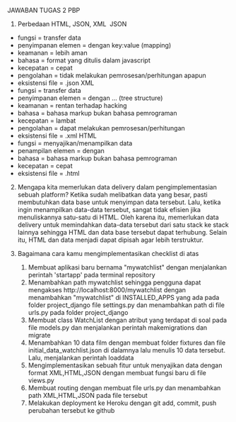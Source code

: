 JAWABAN TUGAS 2 PBP

1. Perbedaan HTML, JSON, XML 
JSON
- fungsi = transfer data
- penyimpanan elemen  = dengan key:value (mapping)
- keamanan = lebih aman
- bahasa = format yang ditulis dalam javascript
- kecepatan = cepat
- pengolahan = tidak melakukan pemrosesan/perhitungan apapun
- eksistensi file = .json
XML
- fungsi = transfer data
- penyimpanan elemen  = dengan <variable> ... </variable> (tree structure)
- keamanan = rentan terhadap hacking
- bahasa = bahasa markup bukan bahasa pemrograman
- kecepatan = lambat
- pengolahan = dapat melakukan pemrosesan/perhitungan
- eksistensi file = .xml
HTML
- fungsi = menyajikan/menampilkan data
- penampilan elemen  = dengan <title> ... </title>
- bahasa = bahasa markup bukan bahasa pemrograman
- kecepatan = cepat
- eksistensi file = .html

2. Mengapa kita memerlukan data delivery dalam pengimplementasian sebuah platform?
Ketika sudah melibatkan data yang besar, pasti membutuhkan data base untuk menyimpan data tersebut. Lalu, ketika ingin menampilkan data-data tersebut, sangat tidak efisien jika menuliskannya satu-satu di HTML. Oleh karena itu, memerlukan data delivery untuk memindahkan data-data tersebut dari satu stack ke stack lainnya sehingga HTML dan data base tersebut dapat terhubung. Selain itu, HTML dan data menjadi dapat dipisah agar lebih terstruktur.

3. Bagaimana cara kamu mengimplementasikan checklist di atas
    1. Membuat aplikasi baru bernama "mywatchlist" dengan menjalankan perintah 'startapp' pada terminal repository
    2. Menambahkan path mywatchlist sehingga pengguna dapat mengakses http://localhost:8000/mywatchlist dengan menambahkan "mywatchlist" di INSTALLED_APPS yang ada pada folder project_django file settings.py dan menambahkan path di file urls.py pada folder project_django
    3. Membuat class WatchList dengan atribut yang terdapat di soal pada file models.py dan menjalankan perintah makemigrations dan migrate
    4. Menambahkan 10 data film dengan membuat folder fixtures dan file initial_data_watchlist.json di dalamnya lalu menulis 10 data tersebut. Lalu, menjalankan perintah loaddata
    5. Mengimplementasikan sebuah fitur untuk menyajikan data dengan format XML,HTML,JSON dengan membuat fungsi baru di file views.py
    6. Membuat routing dengan membuat file urls.py dan menambahkan path XML,HTML,JSON pada file tersebut
    7. Melakukan deployment ke Heroku dengan git add, commit, push perubahan tersebut ke github
